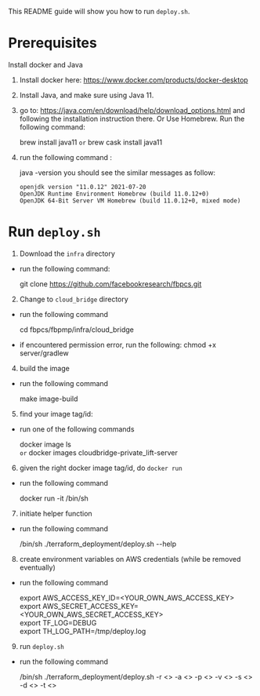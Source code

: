 This README guide will show you how to run `deploy.sh`.

# Prerequisites
Install docker and Java
1. Install docker here: https://www.docker.com/products/docker-desktop
2. Install Java, and make sure using Java 11.
  1. go to: https://java.com/en/download/help/download_options.html and following the installation instruction there. Or Use Homebrew. Run the following command:
  
      brew install java11 `or` brew cask install java11
  2. run the following command :
  
      java -version
    you should see the similar messages as follow:
    
         openjdk version "11.0.12" 2021-07-20
         OpenJDK Runtime Environment Homebrew (build 11.0.12+0)
         OpenJDK 64-Bit Server VM Homebrew (build 11.0.12+0, mixed mode)



# Run `deploy.sh`

1. Download the `infra` directory
  * run the following command:

      git clone https://github.com/facebookresearch/fbpcs.git

2. Change to `cloud_bridge` directory
  * run the following command

      cd fbpcs/fbpmp/infra/cloud_bridge
  * if encountered permission error, run the following:
      chmod +x server/gradlew
4. build the image
  * run the following command

      make image-build
5. find your image tag/id:
  * run one of the following commands

      docker image ls \
        `or`
      docker images cloudbridge-private_lift-server
6. given the right docker image tag/id, do `docker run`
  * run the following command

      docker run -it <image-tag> /bin/sh
7. initiate helper function
  * run the following command

      /bin/sh ./terraform_deployment/deploy.sh --help
8. create environment variables on AWS credentials (while be removed eventually)
  * run the following command

      export AWS_ACCESS_KEY_ID=<YOUR_OWN_AWS_ACCESS_KEY> \
      export AWS_SECRET_ACCESS_KEY=<YOUR_OWN_AWS_SECRET_ACCESS_KEY> \
      export TF_LOG=DEBUG \
      export TH_LOG_PATH=/tmp/deploy.log
9. run `deploy.sh`
 * run the following command

      /bin/sh ./terraform_deployment/deploy.sh -r <> -a <> -p <> -v <> -s <> -d <> -t <>
